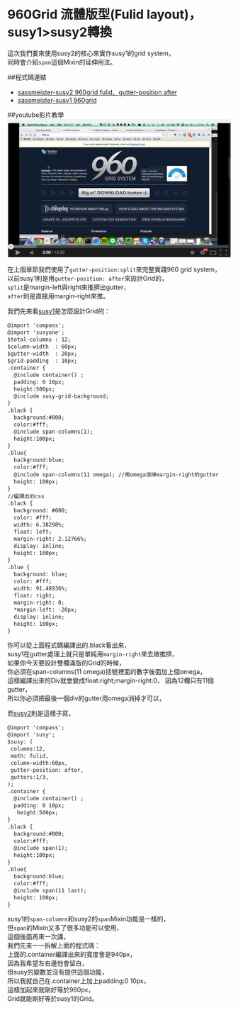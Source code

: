 # 960Grid 流體版型(Fulid layout)，susy1>susy2轉換

這次我們要來使用susy2的核心來實作susy1的grid system，  
同時會介紹`span`這個Mixin的延伸用法。

##程式碼連結
* [sassmeister-susy2 960grid fulid、gutter-position after ](http://sassmeister.com/gist/037ece0b553e10befe0f)
* [sassmeister-susy1 960grid](http://sassmeister.com/gist/652b5171628ad6da1880)



##youtube影片教學
<a href="https://www.youtube.com/watch?v=ieW3NN6qX8I&feature=youtu.be" target="_blank">![](/images/video/susy2-4-1.png)</a>

在上個章節我們使用了`gutter-position:split`來完整實踐960 grid system，  
以前susy1則是用`gutter-position: after`來設計Grid的，  
`split`是margin-left與right來推擠出gutter，  
`after`則是直接用margin-right來推。  

我們先來看[susy1](http://sassmeister.com/gist/652b5171628ad6da1880)是怎麼設計Grid的：  

```
@import 'compass';
@import 'susyone'; 
$total-columns : 12;
$column-width  : 60px;
$gutter-width  : 20px;
$grid-padding  : 10px;
.container {
  @include container() ;
  padding: 0 10px;
  height:500px; 
  @include susy-grid-background;
}
.black {
  background:#000;
  color:#fff;
  @include span-columns(1);
  height:100px;
}
.blue{
  background:blue;
  color:#fff;
  @include span-columns(11 omega); //用omega消掉margin-right的gutter
  height: 100px;
}
//編譯出的css
.black {
  background: #000;
  color: #fff;
  width: 6.38298%;
  float: left;
  margin-right: 2.12766%;
  display: inline;
  height: 100px;
}
.blue {
  background: blue;
  color: #fff;
  width: 91.48936%;
  float: right;
  margin-right: 0;
  *margin-left: -20px;
  display: inline;
  height: 100px;
}

```
你可以從上面程式碼編譯出的.black看出來，  
susy1在gutter處理上就只是單純用`margin-right`來去做推擠，    
如果你今天要設計雙欄滿版的Grid的時候，  
你必須在span-columns(11 omega)括號裡面的數字後面加上個omega，  
這樣編譯出來的Div就會變成float:right;margin-right:0，
因為12欄只有11個gutter，  
所以你必須把最後一個div的gutter用omega消掉才可以，    



而[susy2](http://sassmeister.com/gist/037ece0b553e10befe0f)則是這樣子寫，  
```
@import 'compass';
@import 'susy'; 
$susy: (
 columns:12,
 math: fulid,
 column-width:60px,
 gutter-position: after,
 gutters:1/3,
);
.container {
  @include container() ;
  padding: 0 10px;
   height:500px; 
}
.black {
  background:#000;
  color:#fff;
  @include span(1);
  height:100px;
}
.blue{
  background:blue;
  color:#fff;
  @include span(11 last);
  height: 100px;
}
```
susy1的`span-columns`和susy2的`span`Mixin功能是一樣的，  
但`span`的Mixin又多了很多功能可以使用，  
這個後面再來一次講，  
我們先來一一拆解上面的程式碼：  
上面的.container編譯出來的寬度會是940px，  
因為我希望左右邊他會留白，  
但susy的變數並沒有提供這個功能，  
所以我就自己在.container上加上padding:0 10px，  
這樣加起來就剛好等於960px，  
Grid就能剛好等於susy1的Grid。  
